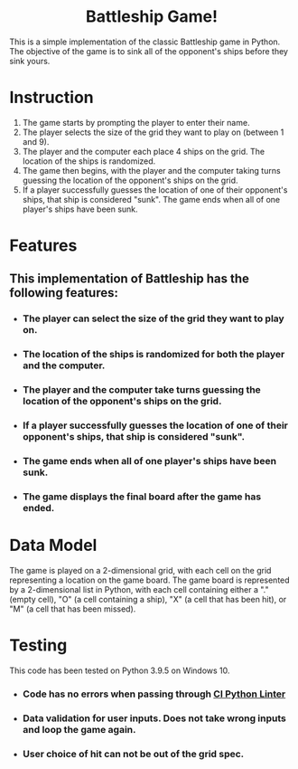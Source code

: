 <h1 align="center">Battleship Game!</h1>

This is a simple implementation of the classic Battleship game in Python. The objective of the game is to sink all of the opponent's ships before they sink yours.

# Instruction 

1. The game starts by prompting the player to enter their name.
2. The player selects the size of the grid they want to play on (between 1 and 9).
3. The player and the computer each place 4 ships on the grid. The location of the ships is randomized.
4. The game then begins, with the player and the computer taking turns guessing the location of the opponent's ships on the grid.
5. If a player successfully guesses the location of one of their opponent's ships, that ship is considered "sunk". The game ends when all of one player's ships have been sunk.


# Features

##  This implementation of Battleship has the following features:

- ### The player can select the size of the grid they want to play on.
- ### The location of the ships is randomized for both the player and the computer.
- ### The player and the computer take turns guessing the location of the opponent's ships on the grid.
- ### If a player successfully guesses the location of one of their opponent's ships, that ship is considered "sunk".
- ### The game ends when all of one player's ships have been sunk.
- ### The game displays the final board after the game has ended.

# Data Model

The game is played on a 2-dimensional grid, with each cell on the grid representing a location on the game board. The game board is represented by a 2-dimensional list in Python, with each cell containing either a "." (empty cell), "O" (a cell containing a ship), "X" (a cell that has been hit), or "M" (a cell that has been missed).

# Testing 

This code has been tested on Python 3.9.5 on Windows 10.

- ###  Code has no errors when passing through [CI Python Linter](https://pep8ci.herokuapp.com/)
- ###  Data validation for user inputs. Does not take wrong inputs and loop the game again.
- ###  User choice of hit can not be out of the grid spec.


